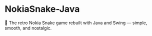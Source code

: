 # NokiaSnake-Java
 🐍 The retro Nokia Snake game rebuilt with Java and Swing — simple, smooth, and nostalgic.
